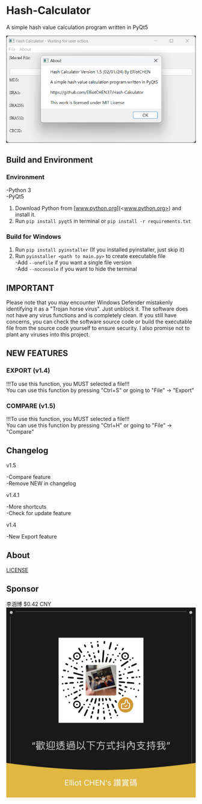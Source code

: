 # Hash-Calculator
A simple hash value calculation program written in PyQt5

![Hash Calculator](Hash_Calculator_v1.5.png)

## Build and Environment
### Environment
-Python 3<br>
-PyQt5<br>
1. Download Python from [www.python.org](<www.python.org>) and install it.<br>
2. Run `pip install pyqt5` in terminal or `pip install -r requirements.txt`

### Build for Windows
1. Run
``
    pip install pyinstaller
``
(If you installed pyinstaller, just skip it)
2. Run
``
    pyinstaller <path to main.py>
``
to create executable file<br>
-Add
``
    --onefile
``
if you want a single file version<br>
-Add
``
    --noconsole
``
if you want to hide the terminal

## IMPORTANT
Please note that you may encounter Windows Defender mistakenly identifying it as a "Trojan horse virus". Just unblock it. The software does not have any virus functions and is completely clean. If you still have concerns, you can check the software source code or build the executable file from the source code yourself to ensure security. I also promise not to plant any viruses into this project.

## NEW FEATURES
### EXPORT (v1.4)
!!!To use this function, you MUST selected a file!!!<br>
You can use this function by pressing "Ctrl+S" or going to "File" -> "Export"

### COMPARE (v1.5)
!!!To use this function, you MUST selected a file!!!<br>
You can use this function by pressing "Ctrl+H" or going to "File" -> "Compare"

## Changelog
v1.5

-Compare feature<br>
-Remove NEW in changelog

v1.4.1

-More shortcuts<br>
-Check for update feature

v1.4

-New Export feature

## About
[LICENSE](LICENSE.txt)

## Sponsor
李涵博 $0.42 CNY
![WeChat](WeChat.JPG)